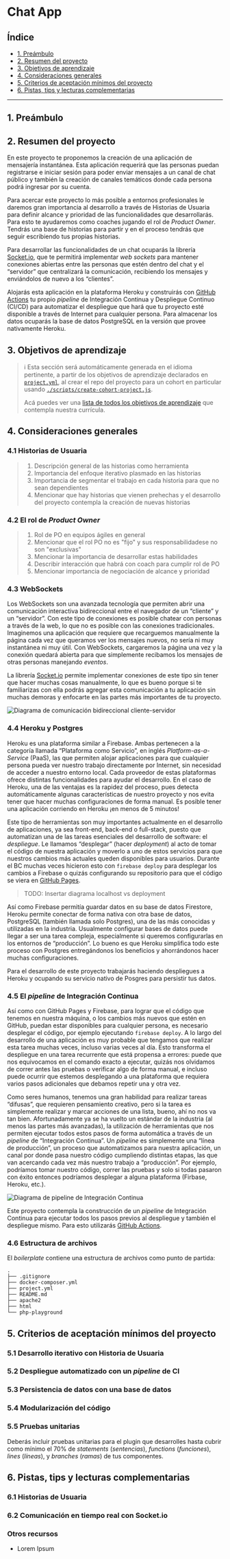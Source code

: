 # Chat App

## Índice

- [1. Preámbulo](#1-preámbulo)
- [2. Resumen del proyecto](#2-resumen-del-proyecto)
- [3. Objetivos de aprendizaje](#3-objetivos-de-aprendizaje)
- [4. Consideraciones generales](#4-consideraciones-generales)
- [5. Criterios de aceptación mínimos del proyecto](#5-criterios-de-aceptación-mínimos-del-proyecto)
- [6. Pistas, tips y lecturas complementarias](#6-pistas-tips-y-lecturas-complementarias)

---

## 1. Preámbulo

## 2. Resumen del proyecto

En este proyecto te proponemos la creación de una aplicación de mensajería
instantánea. Esta aplicación requerirá que las personas puedan registrarse e
iniciar sesión para poder enviar mensajes a un canal de chat público y también
la creación de canales temáticos donde cada persona podrá ingresar por su
cuenta.

Para acercar este proyecto lo más posible a entornos profesionales le daremos
gran importancia al desarrollo a través de Historias de Usuaria para definir
alcance y prioridad de las funcionalidades que desarrollarás. Para esto te
ayudaremos como coaches jugando el rol de _Product Owner_. Tendrás una base de
historias para partir y en el proceso tendrás que seguir escribiendo tus propias
historias.

Para desarrollar las funcionalidades de un chat ocuparás la librería
[Socket.io](https://socket.io), que te permitirá implementar _web sockets_ para
mantener conexiones abiertas entre las personas que estén dentro del chat y el
“servidor” que centralizará la comunicación, recibiendo los mensajes y
enviándolos de nuevo a los “clientes”.

Alojarás esta aplicación en la plataforma Heroku y construirás con
[GitHub Actions](https://github.com/features/actions) tu propio _pipeline_ de
Integración Continua y Despliegue Continuo (CI/CD) para automatizar el
despliegue que hará que tu proyecto esté disponible a través de Internet para
cualquier persona. Para almacenar los datos ocuparás la base de datos PostgreSQL
en la versión que provee nativamente Heroku.

## 3. Objetivos de aprendizaje

> ℹ️ Esta sección será automáticamente generada en el idioma pertinente, a
> partir de los objetivos de aprendizaje declarados en
> [`project.yml`](./project.yml), al crear el repo del proyecto para un cohort
> en particular usando
> [`./scripts/create-cohort-project.js`](../../scripts#create-cohort-project-coaches).
>
> Acá puedes ver una
> [lista de todos los objetivos de aprendizaje](../../learning-objectives/data.yml)
> que contempla nuestra currícula.

## 4. Consideraciones generales

### 4.1 Historias de Usuaria

> 1. Descripción general de las historias como herramienta
> 2. Importancia del enfoque iterativo plasmado en las historias
> 3. Importancia de segmentar el trabajo en cada historia para que no sean
>    dependientes
> 4. Mencionar que hay historias que vienen prehechas y el desarrollo del
>    proyecto contempla la creación de nuevas historias

### 4.2 El rol de _Product Owner_

> 1. Rol de PO en equipos ágiles en general
> 2. Mencionar que el rol PO no es "fijo" y sus responsabilidadese no son
>    "exclusivas"
> 3. Mencionar la importancia de desarrollar estas habilidades
> 4. Describir interacción que habrá con coach para cumplir rol de PO
> 5. Mencionar importancia de negociación de alcance y prioridad

### 4.3 WebSockets

Los WebSockets son una avanzada tecnología que permiten abrir una comunicación
interactiva bidireccional entre el navegador de un “cliente” y un “servidor”.
Con este tipo de conexiones es posible chatear con personas a través de la web,
lo que no es posible con las conexiones tradicionales. Imaginemos una aplicación
que requiere que recarguemos manualmente la página cada vez que queramos ver los
mensajes nuevos, no sería ni muy instantánea ni muy útil. Con WebSockets,
cargaremos la página una vez y la conexión quedará abierta para que simplemente
recibamos los mensajes de otras personas manejando _eventos_.

La librería [Socket.io](https://socket.io) permite implementar conexiones de
este tipo sin tener que hacer muchas cosas manualmente, lo que es bueno porque
si te familiarizas con ella podrás agregar esta comunicación a tu aplicación sin
muchas demoras y enfocarte en las partes más importantes de tu proyecto.

![Diagrama de comunicación bidireccional cliente-servidor](./bidirectional-communication.png)

### 4.4 Heroku y Postgres

Heroku es una plataforma similar a Firebase. Ambas pertenecen a la categoría
llamada “Plataforma como Servicio”, en inglés _Platform-as-a-Service_ (PaaS),
las que permiten alojar aplicaciones para que cualquier persona pueda ver
nuestro trabajo directamente por Internet, sin necesidad de acceder a nuestro
entorno local. Cada proveedor de estas plataformas ofrece distintas
funcionalidades para ayudar el desarrollo. En el caso de Heroku, una de las
ventajas es la rapidez del proceso, pues detecta automáticamente algunas
características de nuestro proyecto y nos evita tener que hacer muchas
configuraciones de forma manual. Es posible tener una aplicación corriendo en
Heroku ¡en menos de 5 minutos!

Este tipo de herramientas son muy importantes actualmente en el desarrollo de
aplicaciones, ya sea front-end, back-end o full-stack, puesto que automatizan
una de las tareas esenciales del desarrollo de software: el _despliegue_. Le
llamamos “desplegar” (hacer _deployment_) al acto de tomar el código de nuestra
aplicación y moverlo a uno de estos servicios para que nuestros cambios más
actuales queden disponibles para usuarios. Durante el BC muchas veces hicieron
esto con `firebase deploy` para desplegar los cambios a Firebase o quizás
configurando su repositorio para que el código se viera en
[GitHub Pages](https://pages.github.com/).

> TODO: Insertar diagrama localhost vs deployment

Así como Firebase permitía guardar datos en su base de datos Firestore, Heroku
permite conectar de forma nativa con otra base de datos, PostgreSQL (también
llamada solo Postgres), una de las más conocidas y utilizadas en la industria.
Usualmente configurar bases de datos puede llegar a ser una tarea compleja,
especialmente si queremos configurarlas en los entornos de “producción”. Lo
bueno es que Heroku simplifica todo este proceso con Postgres entregándonos los
beneficios y ahorrándonos hacer muchas configuraciones.

Para el desarrollo de este proyecto trabajarás haciendo despliegues a Heroku y
ocupando su servicio nativo de Posgres para persistir tus datos.

### 4.5 El _pipeline_ de Integración Continua

Así como con GitHub Pages y Firebase, para lograr que el código que tenemos en
nuestra máquina, o los cambios más nuevos que estén en GitHub, puedan estar
disponibles para cualquier persona, es necesario desplegar el código, por
ejemplo ejecutando `firebase deploy`. A lo largo del desarrollo de una
aplicación es muy probable que tengamos que realizar esta tarea muchas veces,
incluso varias veces al día. Esto transforma el despliegue en una tarea
recurrente que está propensa a errores: puede que nos equivocamos en el comando
exacto a ejecutar, quizás nos olvidamos de correr antes las pruebas o verificar
algo de forma manual, e incluso puede ocurrir que estemos desplegando a una
plataforma que requiera varios pasos adicionales que debamos repetir una y otra
vez.

Como seres humanos, tenemos una gran habilidad para realizar tareas “difusas”,
que requieren pensamiento creativo, pero si la tarea es simplemente realizar y
marcar acciones de una lista, bueno, ahí no nos va tan bien. Afortunadamente ya
se ha vuelto un estándar de la industria (al menos las partes más avanzadas), la
utilización de herramientas que nos permiten ejecutar todos estos pasos de forma
automática a través de un _pipeline_ de “Integración Continua”. Un _pipeline_ es
simplemente una “línea de producción”, un proceso que automatizamos para nuestra
aplicación, un canal por donde pasa nuestro código cumpliendo distintas etapas,
las que van acercando cada vez más nuestro trabajo a “producción”. Por ejemplo,
podríamos tomar nuestro código, correr las pruebas y solo si todas pasaron con
éxito entonces podríamos desplegar a alguna plataforma (Firbase, Heroku, etc.).

![Diagrama de pipeline de Integración Continua](./ci-pipeline.png)

Este proyecto contempla la construcción de un _pipeline_ de Integración Continua
para ejecutar todos los pasos previos al despliegue y también el despliegue
mismo. Para esto utilizarás
[GitHub Actions](https://github.com/features/actions).

### 4.6 Estructura de archivos

El _boilerplate_ contiene una estructura de archivos como punto de partida:

```text
.
├── .gitignore
├── docker-composer.yml
├── project.yml
├── README.md
├── apache2
├── html
└── php-playground
```

## 5. Criterios de aceptación mínimos del proyecto

### 5.1 Desarrollo iterativo con Historia de Usuaria

### 5.2 Despliegue automatizado con un _pipeline_ de CI

### 5.3 Persistencia de datos con una base de datos

### 5.4 Modularización del código

### 5.5 Pruebas unitarias

Deberás incluir pruebas unitarias para el plugin que desarrolles hasta cubrir
como mínimo el 70% de _statements_ (_sentencias_), _functions_ (_funciones_),
_lines_ (_líneas_), y _branches_ (_ramas_) de tus componentes.

## 6. Pistas, tips y lecturas complementarias

### 6.1 Historias de Usuaria

### 6.2 Comunicación en tiempo real con Socket.io

### Otros recursos

- Lorem Ipsum
